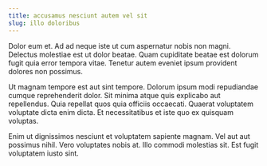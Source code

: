 ```yaml
---
title: accusamus nesciunt autem vel sit
slug: illo doloribus
---
```


Dolor eum et. Ad ad neque iste ut cum aspernatur nobis non magni. Delectus molestiae est ut dolor beatae. Quam cupiditate beatae est dolorum fugit quia error tempora vitae. Tenetur autem eveniet ipsum provident dolores non possimus.

Ut magnam tempore est aut sint tempore. Dolorum ipsum modi repudiandae cumque reprehenderit dolor. Sit minima atque quis explicabo aut repellendus. Quia repellat quos quia officiis occaecati. Quaerat voluptatem voluptate dicta enim dicta. Et necessitatibus et iste quo ex quisquam voluptas.

Enim ut dignissimos nesciunt et voluptatem sapiente magnam. Vel aut aut possimus nihil. Vero voluptates nobis at. Illo commodi molestias sit. Est fugit voluptatem iusto sint.
